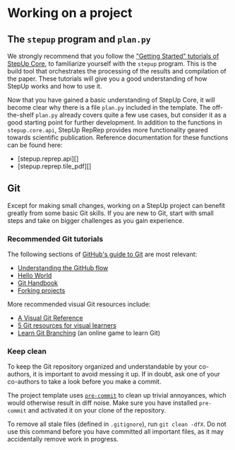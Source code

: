 # Working on a project

## The `stepup` program and `plan.py`

We strongly recommend that you follow the ["Getting Started" tutorials of StepUp Core](TODO),
to familiarize yourself with the `stepup` program.
This is the build tool that orchestrates the processing of the results and compilation of the paper.
These tutorials will give you a good understanding of how StepUp works and how to use it.

Now that you have gained a basic understanding of StepUp Core,
it will become clear why there is a file `plan.py` included in the template.
The off-the-shelf `plan.py` already covers quite a few use cases,
but consider it as a good starting point for further development.
In addition to the functions in `stepup.core.api`, StepUp RepRep provides more functionality geared towards scientific publication.
Reference documentation for these functions can be found here:

- [stepup.reprep.api][]
- [stepup.reprep.tile_pdf][]

## Git

Except for making small changes, working on a StepUp project can benefit greatly from some basic Git skills.
If you are new to Git, start with small steps and take on bigger challenges as you gain experience.

### Recommended Git tutorials

The following sections of [GitHub's guide to Git](https://guides.github.com/) are most relevant:

- [Understanding the GitHub flow](https://guides.github.com/introduction/flow/)
- [Hello World](https://guides.github.com/activities/hello-world/)
- [Git Handbook](https://guides.github.com/introduction/git-handbook/)
- [Forking projects](https://guides.github.com/activities/forking/)

More recommended visual Git resources include:

- [A Visual Git Reference](https://marklodato.github.io/visual-git-guide/index-en.html)
- [5 Git resources for visual learners](https://about.gitlab.com/blog/2022/09/14/git-resources-for-visual-learners/)
- [Learn Git Branching](https://learngitbranching.js.org/) (an online game to learn Git)


### Keep clean

To keep the Git repository organized and understandable by your co-authors,
it is important to avoid messing it up.
If in doubt, ask one of your co-authors to take a look before you make a commit.

The project template uses  [`pre-commit`](https://pre-commit.com) to clean up trivial annoyances, which would otherwise result in diff noise.
Make sure you have installed `pre-commit` and activated it on your clone of the repository.

To remove all stale files (defined in `.gitignore`), run `git clean -dfX`.
Do not use this command before you have committed all important files,
as it may accidentally remove work in progress.

